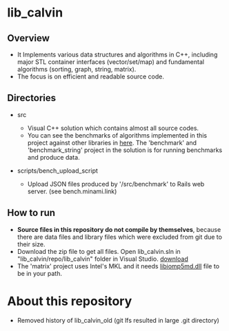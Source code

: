 # lib_calvin

## Overview
* It Implements various data structures and algorithms in C++, including major STL container interfaces (vector/set/map) and fundamental algorithms (sorting, graph, string, matrix).
* The focus is on efficient and readable source code. 

## Directories
* src
  * Visual C++ solution which contains almost all source codes. 
  * You can see the benchmarks of algorithms implemented in this project against other libraries in [here](http://bench.minami.im). The 'benchmark' and 'benchmark_string' project in the solution is for running benchmarks and produce data.

* scripts/bench_upload_script
  * Upload JSON files produced by '/src/benchmark' to Rails web server. (see bench.minami.link)

## How to run
* **Source files in this repository do not compile by themselves**, because there are data files and library files which were excluded from git due to their size. 
* Download the zip file to get all files. Open lib_calvin.sln in "lib_calvin/repo/lib_calvin" folder in Visual Studio. [download](https://s3.ap-northeast-2.amazonaws.com/calvin-download/lib_calvin.zip)
* The 'matrix' project uses Intel's MKL and it needs [libiomp5md.dll](https://s3.ap-northeast-2.amazonaws.com/calvin-download/libiomp5md.dll) file to be in your path.

# About this repository
* Removed history of lib_calvin_old (git lfs resulted in large .git directory)
